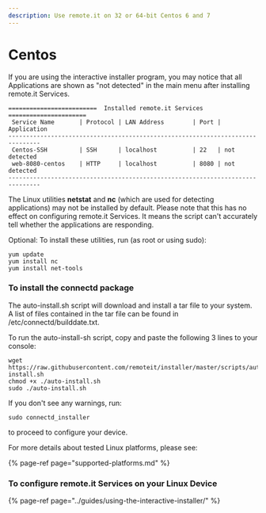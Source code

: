 ```yaml
---
description: Use remote.it on 32 or 64-bit Centos 6 and 7
---
```


# Centos

If you are using the interactive installer program, you may notice that all Applications are shown as "not detected" in the main menu after installing remote.it Services.

```text
=========================  Installed remote.it Services  ======================
 Service Name       | Protocol | LAN Address        | Port | Application
-------------------------------------------------------------------------------
 Centos-SSH         | SSH      | localhost          | 22   | not detected
 web-8080-centos    | HTTP     | localhost          | 8080 | not detected
-------------------------------------------------------------------------------
```

The Linux utilities **netstat** and **nc** \(which are used for detecting applications\) may not be installed by default.  Please note that this has no effect on configuring remote.it Services.  It means the script can't accurately tell whether the applications are responding.

Optional: To install these utilities, run \(as root or using sudo\):

```text
yum update
yum install nc
yum install net-tools
```

### To install the connectd package

The auto-install.sh script will download and install a tar file to your system. A list of files contained in the tar file can be found in /etc/connectd/builddate.txt.

To run the auto-install-sh script, copy and paste the following 3 lines to your console:

```text
wget https://raw.githubusercontent.com/remoteit/installer/master/scripts/auto-install.sh
chmod +x ./auto-install.sh
sudo ./auto-install.sh
```

If you don't see any warnings, run:

```text
sudo connectd_installer
```

to proceed to configure your device.

For more details about tested Linux platforms, please see:

{% page-ref page="supported-platforms.md" %}

### To configure remote.it Services on your Linux Device

{% page-ref page="../guides/using-the-interactive-installer/" %}



